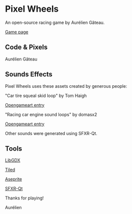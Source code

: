 # Pixel Wheels

An open-source racing game by Aurélien Gâteau.

[Game page](https://agateau.com/projects/pixelwheels)

## Code & Pixels

Aurélien Gâteau

## Sounds Effects

Pixel Wheels uses these assets created by generous people:

"Car tire squeal skid loop" by Tom Haigh

[Opengameart entry](https://opengameart.org/content/car-tire-squeal-skid-loop)

"Racing car engine sound loops" by domasx2

[Opengameart entry](https://opengameart.org/content/racing-car-engine-sound-loops)

Other sounds were generated using SFXR-Qt.

## Tools

[LibGDX](https://libgdx.badlogicgames.com)

[Tiled](https://mapeditor.org)

[Aseprite](https://aseprite.org)

[SFXR-Qt](https://github.com/agateau/sfxr-qt)

Thanks for playing!

Aurélien

